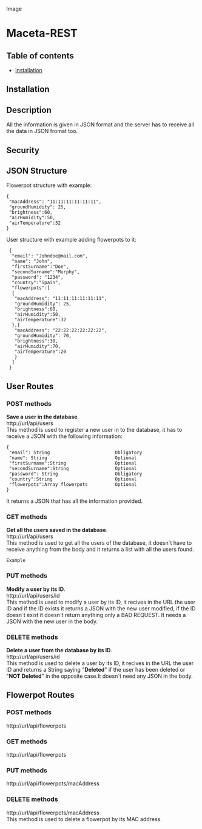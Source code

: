 Image
# Maceta-REST

## Table of contents
* [installation](##Installation)

## Installation
## Description
All the information is given in JSON format and the server has to receive all the data in JSON fromat too.

## Security
## JSON Structure
Flowerpot structure with example:
```
{
 "macAddress": "11:11:11:11:11:11",
 "groundHumidity": 25,
 "brightness":60,
 "airHumidity":50,
 "airTemperature":32
}
```
User structure with example adding flowerpots to it:

```
 {
  "email": "Johndoe@mail.com",
  "name": "John",
  "firstSurname":"Doe",
  "secondSurname":"Murphy",
  "password": "1234",
  "country":"Spain",
  "flowerpots":[
  {
   "macAddress": "11:11:11:11:11:11",
   "groundHumidity": 25,
   "brightness":60,
   "airHumidity":50,
   "airTemperature":32
  },{
   "macAddress": "22:22:22:22:22:22",
   "groundHumidity": 70,
   "brightness":30,
   "airHumidity":70,
   "airTemperature":20
   }
  ]
 }
```

## User Routes
### POST methods
**Save a user in the database**.  
http://url/api/users  
This method is used to register a new user in to the database, it has to receive a JSON with the following information:
 ```
 {
  "email": String                        Obligatory
  "name": String                         Optional
  "firstSurname":String                  Optional
  "secondSurname":String                 Optional
  "password": String                     Obligatory
  "country":String                       Optional
  "flowerpots":Array flowerpots          Optional
 }
 ```
 It returns a JSON that has all the information provided.
### GET methods
**Get all the users saved in the database**.  
http://url/api/users  
This method is used to get all the users of the database, it doesn´t have to receive anything from the body and it returns a list with all the users found.
```
Example
```

### PUT methods
**Modify a user by its ID**.  
http://url/api/users/id  
This method is used to modify a user by its ID, it recives in the URL the user ID and if the ID exists it returns a JSON with the new user modified, if the ID doesn´t exist it doesn´t return anything only a BAD REQUEST. It needs a JSON with the new user in the body.

### DELETE methods
**Delete a user from the database by its ID**.  
http://url/api/users/id  
This method is used to delete a user by its ID, it recives in the URL the user ID and returns a String saying "**Deleted**" if the user has been deleted or "**NOT Deleted**" in the opposite case.It doesn´t need any JSON in the body.

## Flowerpot Routes 
### POST methods
http://url/api/flowerpots

### GET methods
http://url/api/flowerpots
### PUT methods
http://url/api/flowerpots/macAddress
### DELETE methods
http://url/api/flowerpots/macAddress  
This method is used to delete a flowerpot by its MAC address.
